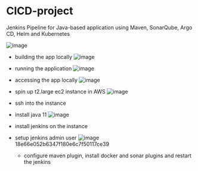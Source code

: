 # CICD-project
Jenkins Pipeline for Java-based application using Maven, SonarQube, Argo CD, Helm and Kubernetes


![image](https://github.com/hemu07/CICD-project/assets/90203539/bebf6e54-50d8-4caa-88f8-ca79ba94b968)

- building the app locally
  ![image](https://github.com/hemu07/CICD-project/assets/90203539/425f3862-b767-4b6e-acb0-01bea94aec8f)
- running the application
  ![image](https://github.com/hemu07/CICD-project/assets/90203539/37b7b87b-2d6a-4b78-a861-102f6c525c3f)
- accessing the app locally
  ![image](https://github.com/hemu07/CICD-project/assets/90203539/e70d3ef0-db53-43fc-9025-e4a7083054e5)

- spin up t2.large ec2 instance in AWS
  ![image](https://github.com/hemu07/CICD-project/assets/90203539/07d41b16-9525-4866-bbcd-61b64669a924)

- ssh into the instance
- install java 11
  ![image](https://github.com/hemu07/CICD-project/assets/90203539/9ad917f6-17b9-41f8-b525-6ca6b4758a58)
- install jenkins on the instance
- setup jenkins admin user
  ![image](https://github.com/hemu07/CICD-project/assets/90203539/dc9935f6-cdb1-48c4-8fb3-ee23673312d0)
  18e66e052b6347f180e6c7f50117ce39

  - configure maven plugin, install docker and sonar plugins and restart the jenkins
